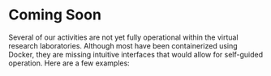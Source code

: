 [comment]: <> (without this comment hugo fails)

<div>
    <h1> Coming Soon </h1>
    
Several of our activities are not yet fully operational within the virtual research
laboratories. Although most have been containerized using Docker, they are missing
intuitive interfaces that would allow for self-guided operation. Here are a few examples:
</div>


